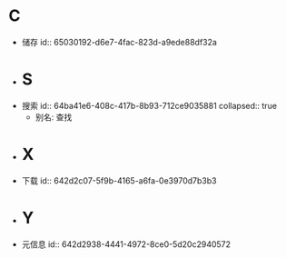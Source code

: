# C
- 储存
  id:: 65030192-d6e7-4fac-823d-a9ede88df32a
- # S
- 搜索
  id:: 64ba41e6-408c-417b-8b93-712ce9035881
  collapsed:: true
	- 别名: 查找
- # X
- 下载
  id:: 642d2c07-5f9b-4165-a6fa-0e3970d7b3b3
- # Y
- 元信息
  id:: 642d2938-4441-4972-8ce0-5d20c2940572